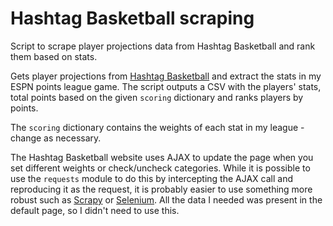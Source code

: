 # Hashtag Basketball scraping
Script to scrape player projections data from Hashtag Basketball and rank them based on stats.

Gets player projections from [Hashtag Basketball](https://hashtagbasketball.com/fantasy-basketball-projections) and extract the stats in my ESPN points league game. The script outputs a CSV with the players' stats, total points based on the given `scoring` dictionary and ranks players by points.


The `scoring` dictionary contains the weights of each stat in my league - change as necessary.

The Hashtag Basketball website uses AJAX to update the page when you set different weights or check/uncheck categories. While it is possible to use the `requests` module to do this by intercepting the AJAX call and reproducing it as the request, it is probably easier to use something more robust such as [Scrapy](https://scrapy.org/) or [Selenium](https://pypi.org/project/selenium/). All the data I needed was present in the default page, so I didn't need to use this.
